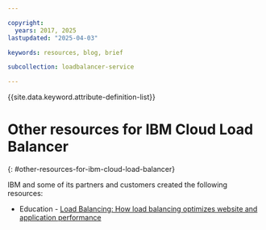 ```yaml
---

copyright:
  years: 2017, 2025
lastupdated: "2025-04-03"

keywords: resources, blog, brief

subcollection: loadbalancer-service

---
```


{{site.data.keyword.attribute-definition-list}}

# Other resources for IBM Cloud Load Balancer
{: #other-resources-for-ibm-cloud-load-balancer}

IBM and some of its partners and customers created the following resources:

* Education - [Load Balancing: How load balancing optimizes website and application performance](https://www.ibm.com/think/topics/load-balancing)
